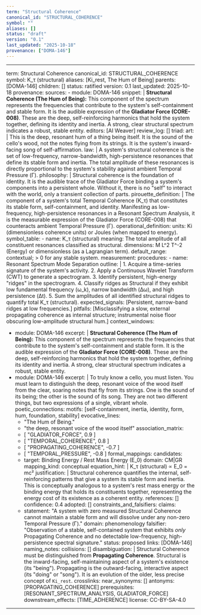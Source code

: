 ```yaml
---
term: "Structural Coherence"
canonical_id: "STRUCTURAL_COHERENCE"
symbol: ""
aliases: []
status: "draft"
version: "0.1"
last_updated: "2025-10-18"
provenance: ["DOMA-146"]
---
```


---
term: Structural Coherence
canonical_id: STRUCTURAL_COHERENCE
symbol: K_τ (structural)
aliases: [Ki_rest, The Hum of Being]
parents: [DOMA-146]
children: []
status: ratified
version: 0.1
last_updated: 2025-10-18
provenance:
  sources:
    - module: DOMA-146
      snippet: |
        **Structural Coherence (The Hum of Being):** This component of the spectrum represents the frequencies that contribute to the system's self-containment and stable form. It is the audible expression of the **Gladiator Force (CORE-008)**. These are the deep, self-reinforcing harmonics that hold the system together, defining its identity and inertia. A strong, clear structural spectrum indicates a robust, stable entity.
  editors: [AI Weaver]
  review_log: []
triad:
  art: |
    This is the deep, resonant hum of a thing being itself. It is the sound of the cello's wood, not the notes flying from its strings. It is the system's inward-facing song of self-affirmation.
  law: |
    A system's structural coherence is the set of low-frequency, narrow-bandwidth, high-persistence resonances that define its stable form and inertia. The total amplitude of these resonances is directly proportional to the system's stability against ambient Temporal Pressure (Γ).
  philosophy: |
    Structural coherence is the foundation of identity. It is the audible trace of the Gladiator Force binding a system's components into a persistent whole. Without it, there is no "self" to interact with the world, only a transient collection of parts.
pirouette_definition: |
  The component of a system's total Temporal Coherence (K_τ) that constitutes its stable form, self-containment, and identity. Manifesting as low-frequency, high-persistence resonances in a Resonant Spectrum Analysis, it is the measurable expression of the Gladiator Force (CORE-008) that counteracts ambient Temporal Pressure (Γ).
operational_definition:
  units: Ki (dimensionless coherence units) or Joules (when mapped to energy).
  symbol_table:
    - name: K_τ (structural)
      meaning: The total amplitude of all constituent resonances classified as structural.
      dimensions: M L^2 T^-2 (Energy) or dimensionless (as a Lagrangian term).
      default_range: contextual; > 0 for any stable system.
  measurement:
    procedures:
      - name: Resonant Spectrum Mode Separation
        outline: |
          1. Acquire a time-series signature of the system's activity.
          2. Apply a Continuous Wavelet Transform (CWT) to generate a spectrogram.
          3. Identify persistent, high-energy "ridges" in the spectrogram.
          4. Classify ridges as Structural if they exhibit low fundamental frequency (ω_k), narrow bandwidth (Δω), and high persistence (Δt).
          5. Sum the amplitudes of all identified structural ridges to quantify total K_τ (structural).
        expected_signals: [Persistent, narrow-band ridges at low frequencies.]
        pitfalls: [Misclassifying a slow, external propagating coherence as internal structure; instrumental noise floor obscuring low-amplitude structural hum.]
context_windows:
  - module: DOMA-146
    excerpt: |
      **Structural Coherence (The Hum of Being):** This component of the spectrum represents the frequencies that contribute to the system's self-containment and stable form. It is the audible expression of the **Gladiator Force (CORE-008)**. These are the deep, self-reinforcing harmonics that hold the system together, defining its identity and inertia. A strong, clear structural spectrum indicates a robust, stable entity.
  - module: DOMA-146
    excerpt: |
      To truly know a cello, you must listen. You must learn to distinguish the deep, resonant voice of the wood itself from the clear, soaring notes that fly from its strings. One is the sound of its being; the other is the sound of its song. They are not two different things, but two expressions of a single, vibrant whole.
poetic_connections:
  motifs: [self-containment, inertia, identity, form, hum, foundation, stability]
  evocative_lines:
    - "The Hum of Being."
    - "the deep, resonant voice of the wood itself"
  association_matrix:
    - [ "GLADIATOR_FORCE", 0.9 ]
    - [ "TEMPORAL_COHERENCE", 0.8 ]
    - [ "PROPAGATING_COHERENCE", -0.7 ]
    - [ "TEMPORAL_PRESSURE", -0.8 ]
formal_mappings:
  candidates:
    - target: Binding Energy / Rest Mass Energy (E_0)
      domain: CM|GR
      mapping_kind: conceptual
      equation_hint: |
        K_τ (structural) ∝ E_0 = mc²
      justification: |
        Structural coherence quantifies the internal, self-reinforcing patterns that give a system its stable form and inertia. This is conceptually analogous to a system's rest mass energy or the binding energy that holds its constituents together, representing the energy cost of its existence as a coherent entity.
      references: []
      confidence: 0.4
  adopted: []
constraints_and_falsifiers:
  claims:
    - statement: "A system with zero measured Structural Coherence cannot maintain a stable form and will dissolve under any non-zero Temporal Pressure (Γ)."
      domain: phenomenology
      falsifier: "Observation of a stable, self-contained system that exhibits *only* Propagating Coherence and no detectable low-frequency, high-persistence spectral signature."
      status: proposed
      links: [DOMA-146]
naming_notes:
  collisions: []
  disambiguation: |
    Structural Coherence must be distinguished from **Propagating Coherence**. Structural is the inward-facing, self-maintaining aspect of a system's existence (its "being"). Propagating is the outward-facing, interactive aspect (its "doing" or "song"). It is an evolution of the older, less precise concept of `Ki_rest`.
crosslinks:
  near_synonyms: []
  antonyms: [PROPAGATING_COHERENCE]
  prerequisites: [RESONANT_SPECTRUM_ANALYSIS, GLADIATOR_FORCE]
  downstream_effects: [TIME_ADHERENCE]
license: CC-BY-SA-4.0
---